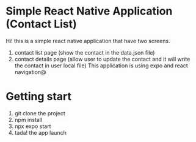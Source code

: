 # Simple React Native Application (Contact List)

Hi! this is a simple react native application that have two screens.
1. contact list page (show the contact in the data.json file)
2. contact details page (allow user to update the contact and it will write the contact in user local file)
This application is using expo and react navigation@

# Getting start
1. git clone the project
2. npm install
3. npx expo start
4. tada! the app launch
